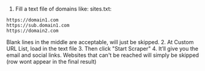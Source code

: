 1. Fill a text file of domains like:
   sites.txt:
```
https://domain1.com
https://sub.domain1.com
https://domain2.com
```
   
   Blank lines in the middle are acceptable, will just be skipped.
2. At Custom URL List, load in the text file
3. Then click "Start Scraper"
4. It’ll give you the email and social links. Websites that can't be reached will simply be skipped (row wont appear in the final result)